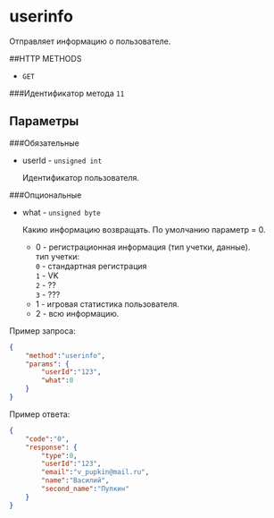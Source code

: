 # userinfo

Отправляет информацию о пользователе. 

##HTTP METHODS
* `GET`

###Идентификатор метода
`11`

## Параметры

###Обязательные
* userId - ```unsigned int``` 

    Идентификатор пользователя.
    
###Опциональные
* what - ```unsigned byte```

    Какию информацию возвращать. По умолчанию параметр = 0.
    
    + 0 - регистрационная информация (тип учетки, данные).<br>
        тип учетки:<br>
            ```0``` - стандартная регистрация<br>
            ```1``` - VK<br>
            ```2``` - ??<br>
            ```3``` - ???<br>
    + 1 - игровая статистика пользователя.
    + 2 - всю информацию.

Пример запроса:
```json
{
    "method":"userinfo",
    "params": {
        "userId":"123",
        "what":0
    }
}
```

Пример ответа:
```json
{
    "code":"0",
    "response": {
        "type":0,
        "userId":"123",
        "email":"v_pupkin@mail.ru",
        "name":"Василий",
        "second_name":"Пупкин"
    }
}
```